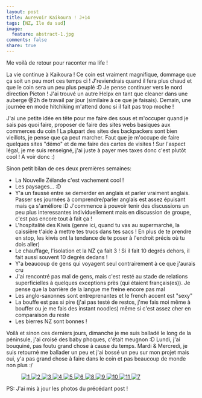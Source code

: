 ```yaml
---
layout: post
title: Aurevoir Kaikoura ! J+14
tags: [NZ, Ile du sud]
image:
  feature: abstract-1.jpg
comments: false
share: true
---
```


Me voilà de retour pour raconter ma life !

La vie continue à Kaikoura ! Ce coin est vraiment magnifique, dommage que ça soit un peu mort ces temps ci ! J'reviendrais quand il fera plus chaud et que le coin sera un peu plus peuplé :D Je pense continuer vers le nord direction Picton ! J'ai trouvé un autre Helpx en tant que cleaner dans une auberge @2h de travail par jour (similaire à ce que je faisais). Demain, une journée en mode hitchiking m'attend donc si il fait pas trop moche !

J'ai une petite idée en tête pour me faire des sous et m'occuper quand je sais pas quoi faire, proposer de faire des sites webs basiques aux commerces du coin ! La plupart des sites des backpackers sont bien vieillots, je pense que ça peut marcher. Faut que je m'occupe de faire quelques sites "démo" et de me faire des cartes de visites ! Sur l'aspect légal, je me suis renseigné, j'ai juste à payer mes taxes donc c'est plutôt cool ! A voir donc :)

Sinon petit bilan de ces deux premières semaines:  

* La Nouvelle Zélande c'est vachement cool !  
* Les paysages... :D  
* Y'a un faussé entre se demerder en anglais et parler vraiment anglais. Passer ses journées à comprendre/parler anglais est assez épuisant mais ça s'améliore :D J'commence à pouvoir tenir des discussions un peu plus interessantes individuellement mais en discussion de groupe, c'est pas encore tout à fait ça !  
* L'hospitalité des Kiwis (genre ici, quand tu vas au supermarché, la caissière t'aide à mettre tes trucs dans tes sacs ! En plus de te prendre en stop, les kiwis ont la tendance de te poser à l'endroit précis où tu dois aller)  
* Le chauffage, l'isolation et la NZ ça fait 3 ! Si il fait 10 degrés dehors, il fait aussi souvent 10 degrés dedans !  
* Y'a beaucoup de gens qui voyagent seul contrairement à ce que j'aurais cru  
* J'ai rencontré pas mal de gens, mais c'est resté au stade de relations superficielles à quelques exceptions près (qui étaient français(es)). Je pense que la barrière de la langue me freine encore pas mal  
* Les anglo-saxonnes sont entreprenantes et le french accent est "sexy" 
* La bouffe est pas si pire (j'ai pas testé de restos, j'me fais moi même à bouffer ou je me fais des instant noodles) même si c'est assez cher en comparaison du reste  
* Les bierres NZ sont bonnes !  

Voilà et sinon ces derniers jours, dimanche je me suis balladé le long de la péninsule, j'ai croisé des baby phoques, c'était meugnon :D Lundi, j'ai bouquiné, pas foutu grand chose à cause du temps. Mardi & Mercredi, je suis retourné me ballader un peu et j'ai bossé un peu sur mon projet mais oui, y'a pas grand chose à faire dans le coin et pas beaucoup de monde non plus :/ 

<figure class="half">
<a href="/images/photos/2014-09-24/1.JPG">
	<img src="/images/photos/2014-09-24/1.JPG" alt="1">
</a> 
<a href="/images/photos/2014-09-24/2.JPG">
	<img src="/images/photos/2014-09-24/2.JPG" alt="2">
</a> 
<a href="/images/photos/2014-09-24/3.JPG">
	<img src="/images/photos/2014-09-24/3.JPG" alt="3">
</a> 
<a href="/images/photos/2014-09-24/4.JPG">
	<img src="/images/photos/2014-09-24/4.JPG" alt="4">
</a> 
<a href="/images/photos/2014-09-24/5.JPG">
	<img src="/images/photos/2014-09-24/5.JPG" alt="5">
</a> 
<a href="/images/photos/2014-09-24/6.JPG">
	<img src="/images/photos/2014-09-24/6.JPG" alt="6">
</a> 
<a href="/images/photos/2014-09-24/8.JPG">
	<img src="/images/photos/2014-09-24/8.JPG" alt="8">
</a> 
<a href="/images/photos/2014-09-24/9.JPG">
	<img src="/images/photos/2014-09-24/9.JPG" alt="9">
</a> 
<a href="/images/photos/2014-09-24/10.JPG">
	<img src="/images/photos/2014-09-24/10.JPG" alt="10">
</a> 
<a href="/images/photos/2014-09-24/11.JPG">
	<img src="/images/photos/2014-09-24/11.JPG" alt="11">
</a> 
<a href="/images/photos/2014-09-24/7.JPG">
	<img src="/images/photos/2014-09-24/7.JPG" alt="7">
</a>
</figure>
PS: J'ai mis à jour les photos du précédant post !